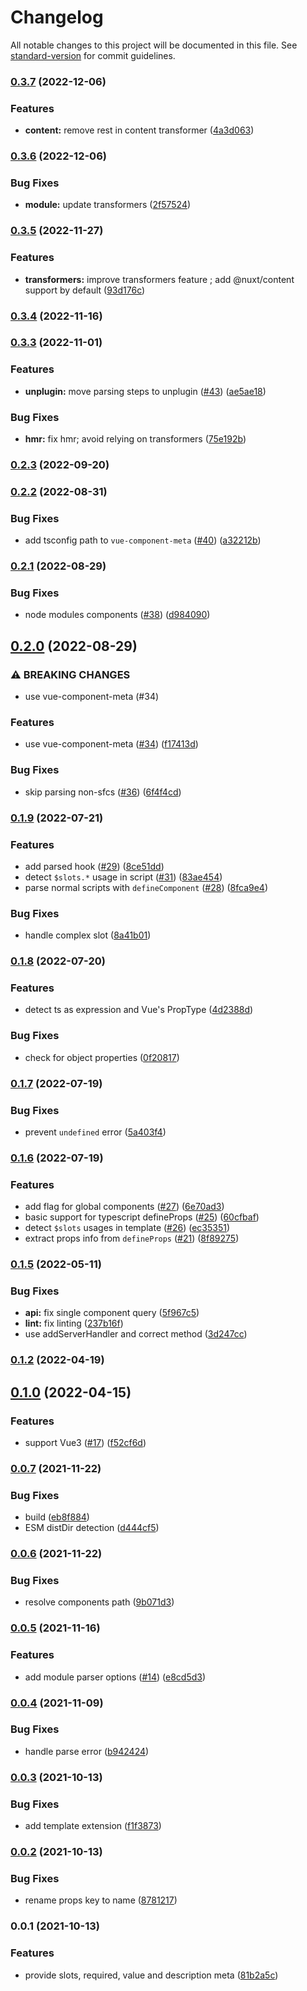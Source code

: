 # Changelog

All notable changes to this project will be documented in this file. See [standard-version](https://github.com/conventional-changelog/standard-version) for commit guidelines.

### [0.3.7](https://github.com/farnabaz/nuxt-component-meta/compare/v0.3.6...v0.3.7) (2022-12-06)


### Features

* **content:** remove rest in content transformer ([4a3d063](https://github.com/farnabaz/nuxt-component-meta/commit/4a3d0630d9d65d06a583a7c2b0a88dcd99a05560))

### [0.3.6](https://github.com/farnabaz/nuxt-component-meta/compare/v0.3.5...v0.3.6) (2022-12-06)


### Bug Fixes

* **module:** update transformers ([2f57524](https://github.com/farnabaz/nuxt-component-meta/commit/2f57524ec13eb6d19190558cde22227837a6457a))

### [0.3.5](https://github.com/farnabaz/nuxt-component-meta/compare/v0.3.4...v0.3.5) (2022-11-27)


### Features

* **transformers:** improve transformers feature ; add @nuxt/content support by default ([93d176c](https://github.com/farnabaz/nuxt-component-meta/commit/93d176c9132bc1ab2c29e22d479c83e8bb594605))

### [0.3.4](https://github.com/farnabaz/nuxt-component-meta/compare/v0.3.3...v0.3.4) (2022-11-16)

### [0.3.3](https://github.com/farnabaz/nuxt-component-meta/compare/v0.2.3...v0.3.3) (2022-11-01)


### Features

* **unplugin:** move parsing steps to unplugin ([#43](https://github.com/farnabaz/nuxt-component-meta/issues/43)) ([ae5ae18](https://github.com/farnabaz/nuxt-component-meta/commit/ae5ae18ce28c547aec4ce23eb4acb538b83b004d))


### Bug Fixes

* **hmr:** fix hmr; avoid relying on transformers ([75e192b](https://github.com/farnabaz/nuxt-component-meta/commit/75e192b92c7536b786d873a4d91ee6a5207f376d))

### [0.2.3](https://github.com/farnabaz/nuxt-component-meta/compare/v0.2.2...v0.2.3) (2022-09-20)

### [0.2.2](https://github.com/nuxt-content/nuxt-component-meta/compare/v0.2.1...v0.2.2) (2022-08-31)


### Bug Fixes

* add tsconfig path to `vue-component-meta` ([#40](https://github.com/nuxt-content/nuxt-component-meta/issues/40)) ([a32212b](https://github.com/nuxt-content/nuxt-component-meta/commit/a32212b141c265070e95a660312222f369c128de))

### [0.2.1](https://github.com/nuxt-content/nuxt-component-meta/compare/v0.2.0...v0.2.1) (2022-08-29)


### Bug Fixes

* node modules components ([#38](https://github.com/nuxt-content/nuxt-component-meta/issues/38)) ([d984090](https://github.com/nuxt-content/nuxt-component-meta/commit/d9840902781be0697657c4b752697b5b45605a08))

## [0.2.0](https://github.com/nuxt-content/nuxt-component-meta/compare/v0.1.9...v0.2.0) (2022-08-29)


### ⚠ BREAKING CHANGES

* use vue-component-meta (#34)

### Features

* use vue-component-meta ([#34](https://github.com/nuxt-content/nuxt-component-meta/issues/34)) ([f17413d](https://github.com/nuxt-content/nuxt-component-meta/commit/f17413db27dd008524e57c201bb0cefba129a96e))


### Bug Fixes

* skip parsing non-sfcs ([#36](https://github.com/nuxt-content/nuxt-component-meta/issues/36)) ([6f4f4cd](https://github.com/nuxt-content/nuxt-component-meta/commit/6f4f4cd9c9a11d040fd47247bc6f36a2b0987c27))

### [0.1.9](https://github.com/nuxt-content/nuxt-component-meta/compare/v0.1.8...v0.1.9) (2022-07-21)


### Features

* add parsed hook ([#29](https://github.com/nuxt-content/nuxt-component-meta/issues/29)) ([8ce51dd](https://github.com/nuxt-content/nuxt-component-meta/commit/8ce51dd46bb147491dbc13f2bddcdadfcb582aa8))
* detect `$slots.*` usage in script ([#31](https://github.com/nuxt-content/nuxt-component-meta/issues/31)) ([83ae454](https://github.com/nuxt-content/nuxt-component-meta/commit/83ae454c64b48c158762829a1c45fe886e905da5))
* parse normal scripts with `defineComponent` ([#28](https://github.com/nuxt-content/nuxt-component-meta/issues/28)) ([8fca9e4](https://github.com/nuxt-content/nuxt-component-meta/commit/8fca9e4b78551bbcd56fd5e1f8703d823c6b4f8c))


### Bug Fixes

* handle complex slot ([8a41b01](https://github.com/nuxt-content/nuxt-component-meta/commit/8a41b01f48393d4a414c0bbe8a2e8698b63504e7))

### [0.1.8](https://github.com/nuxt-content/nuxt-component-meta/compare/v0.1.7...v0.1.8) (2022-07-20)


### Features

* detect ts as expression and Vue's PropType ([4d2388d](https://github.com/nuxt-content/nuxt-component-meta/commit/4d2388d680b43c378f4d7f40d37fd5e29455d06d))


### Bug Fixes

* check for object properties ([0f20817](https://github.com/nuxt-content/nuxt-component-meta/commit/0f208173a665b1de758d3486c9791a3c811e350e))

### [0.1.7](https://github.com/nuxt-content/nuxt-component-meta/compare/v0.1.6...v0.1.7) (2022-07-19)


### Bug Fixes

* prevent `undefined` error ([5a403f4](https://github.com/nuxt-content/nuxt-component-meta/commit/5a403f415f24c450a276e34b98f32040cf54719d))

### [0.1.6](https://github.com/nuxt-content/nuxt-component-meta/compare/v0.1.5...v0.1.6) (2022-07-19)


### Features

* add flag for global components ([#27](https://github.com/nuxt-content/nuxt-component-meta/issues/27)) ([6e70ad3](https://github.com/nuxt-content/nuxt-component-meta/commit/6e70ad3bde35d5d04cbe8eaaf5cdff39b0186cf7))
* basic support for typescript defineProps ([#25](https://github.com/nuxt-content/nuxt-component-meta/issues/25)) ([60cfbaf](https://github.com/nuxt-content/nuxt-component-meta/commit/60cfbaf86f339e00fda6e7474b75a99fe44c1943))
* detect `$slots` usages in template ([#26](https://github.com/nuxt-content/nuxt-component-meta/issues/26)) ([ec35351](https://github.com/nuxt-content/nuxt-component-meta/commit/ec3535156e2297c92d45c9b31b8315f76734f5a1))
* extract props info from `defineProps` ([#21](https://github.com/nuxt-content/nuxt-component-meta/issues/21)) ([8f89275](https://github.com/nuxt-content/nuxt-component-meta/commit/8f8927581e9067e8ac49782931065012634668bb))

### [0.1.5](https://github.com/nuxt-content/nuxt-component-meta/compare/v0.1.2...v0.1.5) (2022-05-11)


### Bug Fixes

* **api:** fix single component query ([5f967c5](https://github.com/nuxt-content/nuxt-component-meta/commit/5f967c5a4fc0a36b14b72ed37158e57ddc262770))
* **lint:** fix linting ([237b16f](https://github.com/nuxt-content/nuxt-component-meta/commit/237b16fd181528276818e7b1654ad6b3d7f57656))
* use addServerHandler and correct method ([3d247cc](https://github.com/nuxt-content/nuxt-component-meta/commit/3d247cc7983b951c463ceae15fa5819225241ef1))

### [0.1.2](https://github.com/farnabaz/nuxt-component-meta/compare/v0.1.0...v0.1.2) (2022-04-19)

## [0.1.0](https://github.com/nuxt-content/nuxt-component-meta/compare/v0.0.7...v0.1.0) (2022-04-15)


### Features

* support Vue3 ([#17](https://github.com/nuxt-content/nuxt-component-meta/issues/17)) ([f52cf6d](https://github.com/nuxt-content/nuxt-component-meta/commit/f52cf6de9afd5d6916b7d1803ebd5c438d0084e9))

### [0.0.7](https://github.com/farnabaz/nuxt-component-meta/compare/v0.0.6...v0.0.7) (2021-11-22)


### Bug Fixes

* build ([eb8f884](https://github.com/farnabaz/nuxt-component-meta/commit/eb8f88488889a153dbeb46e1145ac773a6afc511))
* ESM distDir detection ([d444cf5](https://github.com/farnabaz/nuxt-component-meta/commit/d444cf52106abf5862f051d9744a6e05dd4b9a51))

### [0.0.6](https://github.com/farnabaz/nuxt-component-meta/compare/v0.0.5...v0.0.6) (2021-11-22)


### Bug Fixes

* resolve components path ([9b071d3](https://github.com/farnabaz/nuxt-component-meta/commit/9b071d3b9fe8bf0a73c7b065a9a75a1d704d49d2))

### [0.0.5](https://github.com/farnabaz/nuxt-component-meta/compare/v0.0.4...v0.0.5) (2021-11-16)


### Features

* add module parser options ([#14](https://github.com/farnabaz/nuxt-component-meta/issues/14)) ([e8cd5d3](https://github.com/farnabaz/nuxt-component-meta/commit/e8cd5d36f04576a18ec725b7461b4f3e03944050))

### [0.0.4](https://github.com/farnabaz/nuxt-component-meta/compare/v0.0.3...v0.0.4) (2021-11-09)


### Bug Fixes

* handle parse error ([b942424](https://github.com/farnabaz/nuxt-component-meta/commit/b942424f78e31d89a8b509a28d8aa8145049c35d))

### [0.0.3](https://github.com/farnabaz/nuxt-component-meta/compare/v0.0.2...v0.0.3) (2021-10-13)


### Bug Fixes

* add template extension ([f1f3873](https://github.com/farnabaz/nuxt-component-meta/commit/f1f38738b5e3a87533772b394c8b5fff1f51a706))

### [0.0.2](https://github.com/farnabaz/nuxt-component-meta/compare/v0.0.1...v0.0.2) (2021-10-13)


### Bug Fixes

* rename props key to name ([8781217](https://github.com/farnabaz/nuxt-component-meta/commit/87812174971d190f78ae7e3a0bb1fc8055189f55))

### 0.0.1 (2021-10-13)


### Features

* provide slots, required, value and description meta ([81b2a5c](https://github.com/farnabaz/nuxt-component-meta/commit/81b2a5cb32ee3382e9b3409b62646463e4e5ee55))
